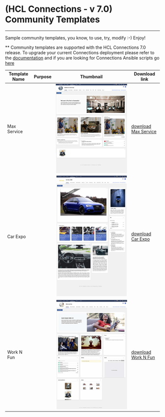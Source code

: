 # (HCL Connections - v 7.0) Community Templates


---

Sample community templates, you know, to use, try, modify :-) Enjoy!

** Community templates are supported with the HCL Connections 7.0 release. To upgrade your current Connections deployment please refer to the [documentation][1] and if you are looking for Connections Ansible scripts go [here][2]


|Template Name| Purpose| Thumbnail| Download link |
|---|---|---|---|
| Max Service | | ![](https://github.com/HCL-TECH-SOFTWARE/connections-samples/blob/main/community-templates/thumbnails/MaxServiceTemplate.jpg) | [download Max Service](https://github.com/HCL-TECH-SOFTWARE/connections-samples/blob/main/community-templates/templates/1607710547614_868aeec2-525d-41a3-9c58-5f49b841c3c7.zip) |
| Car Expo | | ![](https://github.com/HCL-TECH-SOFTWARE/connections-samples/blob/main/community-templates/thumbnails/CarExpo.jpg)| [download Car Expo](https://github.com/HCL-TECH-SOFTWARE/connections-samples/blob/main/community-templates/templates/1607538264532_27372e34-55aa-408e-86bb-b10b622f26b4.zip) |
| Work N Fun | | ![](https://github.com/HCL-TECH-SOFTWARE/connections-samples/blob/main/community-templates/thumbnails/WorknFun.jpg)| [download Work N Fun](https://github.com/HCL-TECH-SOFTWARE/connections-samples/blob/main/community-templates/templates/1607557980409_b9c878e9-2736-4e1f-8a65-208a5a4c1f4f.zip)


[1]: https://help.hcltechsw.com/connections/v7/index.html
[2]: https://github.com/HCL-TECH-SOFTWARE/connections-automation


